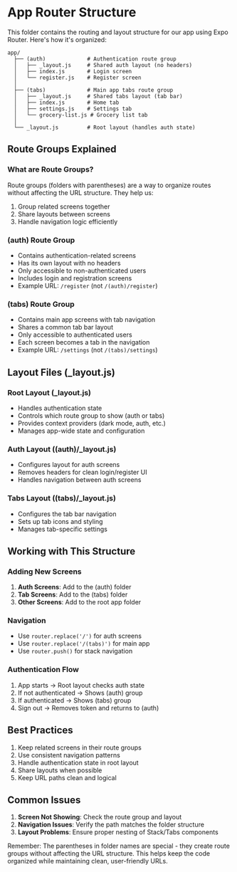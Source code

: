 # App Router Structure

This folder contains the routing and layout structure for our app using Expo Router. Here's how it's organized:

```
app/
  ├── (auth)             # Authentication route group
  │   ├── _layout.js     # Shared auth layout (no headers)
  │   ├── index.js       # Login screen
  │   └── register.js    # Register screen
  │
  ├── (tabs)             # Main app tabs route group
  │   ├── _layout.js     # Shared tabs layout (tab bar)
  │   ├── index.js       # Home tab
  │   ├── settings.js    # Settings tab
  │   └── grocery-list.js # Grocery list tab
  │
  └── _layout.js         # Root layout (handles auth state)
```

## Route Groups Explained

### What are Route Groups?
Route groups (folders with parentheses) are a way to organize routes without affecting the URL structure. They help us:
1. Group related screens together
2. Share layouts between screens
3. Handle navigation logic efficiently

### (auth) Route Group
- Contains authentication-related screens
- Has its own layout with no headers
- Only accessible to non-authenticated users
- Includes login and registration screens
- Example URL: `/register` (not `/(auth)/register`)

### (tabs) Route Group
- Contains main app screens with tab navigation
- Shares a common tab bar layout
- Only accessible to authenticated users
- Each screen becomes a tab in the navigation
- Example URL: `/settings` (not `/(tabs)/settings`)

## Layout Files (_layout.js)

### Root Layout (_layout.js)
- Handles authentication state
- Controls which route group to show (auth or tabs)
- Provides context providers (dark mode, auth, etc.)
- Manages app-wide state and configuration

### Auth Layout ((auth)/_layout.js)
- Configures layout for auth screens
- Removes headers for clean login/register UI
- Handles navigation between auth screens

### Tabs Layout ((tabs)/_layout.js)
- Configures the tab bar navigation
- Sets up tab icons and styling
- Manages tab-specific settings

## Working with This Structure

### Adding New Screens
1. **Auth Screens**: Add to the (auth) folder
2. **Tab Screens**: Add to the (tabs) folder
3. **Other Screens**: Add to the root app folder

### Navigation
- Use `router.replace('/')` for auth screens
- Use `router.replace('/(tabs)')` for main app
- Use `router.push()` for stack navigation

### Authentication Flow
1. App starts → Root layout checks auth state
2. If not authenticated → Shows (auth) group
3. If authenticated → Shows (tabs) group
4. Sign out → Removes token and returns to (auth)

## Best Practices
1. Keep related screens in their route groups
2. Use consistent navigation patterns
3. Handle authentication state in root layout
4. Share layouts when possible
5. Keep URL paths clean and logical

## Common Issues
1. **Screen Not Showing**: Check the route group and layout
2. **Navigation Issues**: Verify the path matches the folder structure
3. **Layout Problems**: Ensure proper nesting of Stack/Tabs components

Remember: The parentheses in folder names are special - they create route groups without affecting the URL structure. This helps keep the code organized while maintaining clean, user-friendly URLs.
